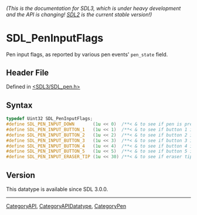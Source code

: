 ###### (This is the documentation for SDL3, which is under heavy development and the API is changing! [SDL2](https://wiki.libsdl.org/SDL2/) is the current stable version!)
# SDL_PenInputFlags

Pen input flags, as reported by various pen events' `pen_state` field.

## Header File

Defined in [<SDL3/SDL_pen.h>](https://github.com/libsdl-org/SDL/blob/main/include/SDL3/SDL_pen.h)

## Syntax

```c
typedef Uint32 SDL_PenInputFlags;
#define SDL_PEN_INPUT_DOWN       (1u << 0)  /**< & to see if pen is pressed down */
#define SDL_PEN_INPUT_BUTTON_1   (1u << 1)  /**< & to see if button 1 is pressed */
#define SDL_PEN_INPUT_BUTTON_2   (1u << 2)  /**< & to see if button 2 is pressed */
#define SDL_PEN_INPUT_BUTTON_3   (1u << 3)  /**< & to see if button 3 is pressed */
#define SDL_PEN_INPUT_BUTTON_4   (1u << 4)  /**< & to see if button 4 is pressed */
#define SDL_PEN_INPUT_BUTTON_5   (1u << 5)  /**< & to see if button 5 is pressed */
#define SDL_PEN_INPUT_ERASER_TIP (1u << 30) /**< & to see if eraser tip is used */
```

## Version

This datatype is available since SDL 3.0.0.

----
[CategoryAPI](CategoryAPI), [CategoryAPIDatatype](CategoryAPIDatatype), [CategoryPen](CategoryPen)


